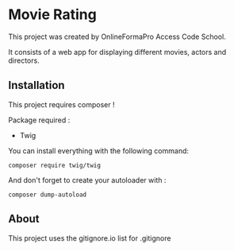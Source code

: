 # Movie Rating

This project was created by OnlineFormaPro Access Code School. 

It consists of a web app for displaying different movies, actors and directors.

## Installation

This project requires composer !

Package required :
- Twig

You can install everything with the following command: 

    composer require twig/twig


And don't forget to create your autoloader with :

    composer dump-autoload
    


## About

This project uses the gitignore.io list for .gitignore